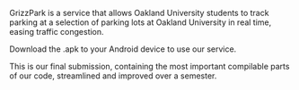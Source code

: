 GrizzPark is a service that allows Oakland University students to track parking at a selection of parking lots at Oakland University in real time, easing traffic congestion.

Download the .apk to your Android device to use our service.

This is our final submission, containing the most important compilable parts of our code, streamlined and improved over a semester.
